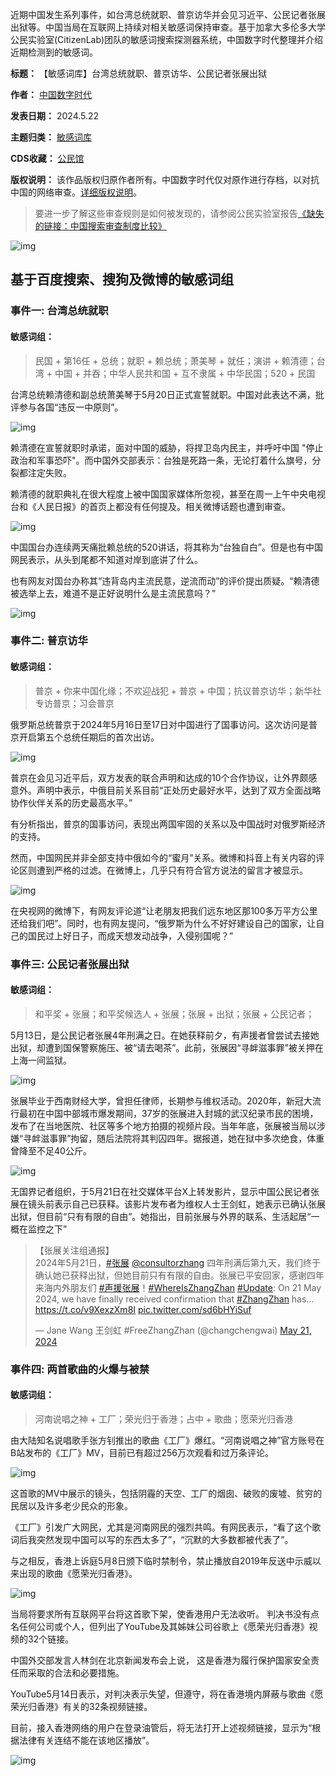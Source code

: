 
近期中国发生系列事件，如台湾总统就职、普京访华并会见习近平、公民记者张展出狱等。中国当局在互联网上持续对相关敏感词保持审查。基于加拿大多伦多大学公民实验室(CitizenLab)团队的敏感词搜索探测器系统，中国数字时代整理并介绍近期检测到的敏感词。




**标题：** 【敏感词库】台湾总统就职、普京访华、公民记者张展出狱  

**作者：** [中国数字时代](https://chinadigitaltimes.net/space/中国数字时代)  

**发表日期：** 2024.5.22  

**主题归类：** [敏感词库](https://chinadigitaltimes.net/space/敏感词库)  

**CDS收藏：** [公民馆](https://chinadigitaltimes.net/space/%E5%85%AC%E6%B0%91%E9%A6%86)  

**版权说明：** 该作品版权归原作者所有。中国数字时代仅对原作进行存档，以对抗中国的网络审查。[详细版权说明](https://chinadigitaltimes.net/chinese/copyright)。



> 要进一步了解这些审查规则是如何被发现的，请参阅公民实验室报告[《缺失的链接：中国搜索审查制度比较》](https://citizenlab.ca/2023/04/a-comparison-of-search-censorship-in-china/ "《缺失的链接：中国搜索审查制度比较》")


![img](https://chinadigitaltimes.net/chinese/files/2024/05/截屏2024-05-22-16.32.36.png)


基于百度搜索、搜狗及微博的敏感词组
-----------------


### 事件一: 台湾总统就职


#### 敏感词组：



> 民国 + 第16任 + 总统；就职 + 赖总统；萧美琴 + 就任；演讲 + 赖清德；台湾 + 中国 + 并吞；中华人民共和国 + 互不隶属 + 中华民国；520 + 民国


台湾总统赖清德和副总统萧美琴于5月20日正式宣誓就职。中国对此表达不满，批评参与各国“违反一中原则”。


![img](https://chinadigitaltimes.net/chinese/files/2024/05/20taiwan-president-01-hzvl-master1050.jpg)


赖清德在宣誓就职时承诺，面对中国的威胁，将捍卫岛内民主，并呼吁中国 "停止政治和军事恐吓"。而中国外交部表示：台独是死路一条，无论打着什么旗号，分裂都注定失败。


赖清德的就职典礼在很大程度上被中国国家媒体所忽视，甚至在周一上午中央电视台和《人民日报》的首页上都没有任何提及。相关微博话题也遭到审查。


![img](https://chinadigitaltimes.net/chinese/files/2024/05/4c695f3.jpg_b.jpg)


中国国台办连续两天痛批赖总统的520讲话，将其称为“台独自白”。但是也有中国网民表示，从头到尾都不知道对岸到底讲了什么。


也有网友对国台办称其“违背岛内主流民意，逆流而动”的评价提出质疑。“赖清德被选举上去，难道不是正好说明什么是主流民意吗？”


![img](https://chinadigitaltimes.net/chinese/files/2024/05/2024.5.21-1.png)


### 事件二: 普京访华


#### 敏感词组：



> 普京 + 你来中国化缘；不欢迎战犯 + 普京 + 中国；抗议普京访华；新华社专访普京；习会普京


俄罗斯总统普京于2024年5月16日至17日对中国进行了国事访问。这次访问是普京开启第五个总统任期后的首次出访。


![img](https://chinadigitaltimes.net/chinese/files/2024/05/123396575_gettyimages-1238175215.jpg)


普京在会见习近平后，双方发表的联合声明和达成的10个合作协议，让外界颇感意外。声明中表示，中俄目前关系目前“正处历史最好水平，达到了双方全面战略协作伙伴关系的历史最高水平。”


有分析指出，普京的国事访问，表现出两国牢固的关系以及中国战时对俄罗斯经济的支持。


然而，中国网民并非全部支持中俄如今的“蜜月”关系。微博和抖音上有关内容的评论区则遭到严格的过滤。在微博上，几乎只有符合官方说法的留言才被显示。


![img](https://chinadigitaltimes.net/chinese/files/2024/05/01000000-0aff-0242-02a5-08dc75c085a2_w1200_r1.avif)


在央视网的微博下，有网友评论道“让老朋友把我们远东地区那100多万平方公里还给我们吧”。同时，也有网友提问，“俄罗斯为什么不好好建设自己的国家，让自己的国民过上好日子，而成天想发动战争，入侵别国呢？”


### 事件三: 公民记者张展出狱


#### 敏感词组：



> 和平奖 + 张展；和平奖候选人 + 张展；张展 + 出狱；张展 + 公民记者；


5月13日，是公民记者张展4年刑满之日。在她获释前夕，有声援者曾尝试去接她出狱，却遭到国保警察施压、被“请去喝茶”。此前，张展因“寻衅滋事罪”被关押在上海一间监狱。


![img](https://chinadigitaltimes.net/chinese/files/2024/05/115526167_printscree.png)


张展毕业于西南财经大学，曾担任律师，长期参与维权活动。2020年，新冠大流行最初在中国中部城市爆发期间，37岁的张展进入封城的武汉纪录市民的困境，发布了在当地医院、社区等多个地方拍摄的视频片段。当年年底，张展被当局以涉嫌“寻衅滋事罪”拘留，随后法院将其判囚四年。据报道，她在狱中多次绝食，体重曾降至不足40公斤。


![img](https://chinadigitaltimes.net/chinese/files/2024/05/13CHINA-CITIZENJOURNALIST-master1050.jpg)


无国界记者组织，于5月21日在社交媒体平台X上转发影片，显示中国公民记者张展在镜头前表示自己已获释。该影片发布者为维权人士王剑虹，她表示已确认张展出狱，但目前“只有有限的自由”。她指出，目前张展与外界的联系、生活起居“一概在监控之下”



> 【张展关注组通报】  
> 2024年5月21日，[#张展](https://twitter.com/hashtag/%E5%BC%A0%E5%B1%95?src=hash&ref_src=twsrc%5Etfw) [@consultorzhang](https://twitter.com/consultorzhang?ref_src=twsrc%5Etfw) 四年刑满后第九天，我们终于确认她已获释出狱，但她目前只有有限的自由。张展已平安回家，感谢四年来海内外朋友们 [#声援张展](https://twitter.com/hashtag/%E5%A3%B0%E6%8F%B4%E5%BC%A0%E5%B1%95?src=hash&ref_src=twsrc%5Etfw)！[#WhereIsZhangZhan](https://twitter.com/hashtag/WhereIsZhangZhan?src=hash&ref_src=twsrc%5Etfw) [#Update](https://twitter.com/hashtag/Update?src=hash&ref_src=twsrc%5Etfw): On 21 May 2024, we have finally received confirmation that [#ZhangZhan](https://twitter.com/hashtag/ZhangZhan?src=hash&ref_src=twsrc%5Etfw) has… <https://t.co/v9XexzXm8I> [pic.twitter.com/sd6bHYiSuf](https://t.co/sd6bHYiSuf)
> 
> 
> — Jane Wang 王剑虹 #FreeZhangZhan (@changchengwai) [May 21, 2024](https://twitter.com/changchengwai/status/1792922458758013050?ref_src=twsrc%5Etfw)



### 事件四: 两首歌曲的火爆与被禁


#### 敏感词组：



> 河南说唱之神 + 工厂；荣光归于香港；占中 + 歌曲；愿荣光归香港


由大陆知名说唱歌手张方钊推出的歌曲《工厂》爆红。“河南说唱之神”官方账号在B站发布的《工厂》MV，目前已有超过256万次观看和过万条评论。  

![img](https://chinadigitaltimes.net/chinese/files/2024/05/maxresdefault.jpg)  

这首歌的MV中展示的镜头，包括阴霾的天空、工厂的烟囱、破败的废墟、贫穷的民居以及许多老少民众的形象。


《工厂》引发广大网民，尤其是河南网民的强烈共鸣。有网民表示，“看了这个歌词后我突然发现中国可以写的东西太多了”，“沉默的大多数都被代表了”。


与之相反，香港上诉庭5月8日颁下临时禁制令，禁止播放自2019年反送中示威以来出现的歌曲《愿荣光归香港》。  

![img](https://chinadigitaltimes.net/chinese/files/2024/05/IMG_1168.jpeg)  

当局将要求所有互联网平台将这首歌下架，使香港用户无法收听。 判决书没有点名任何公司或个人，但列出了YouTube及其姊妹公司谷歌上《愿荣光归香港》视频的32个链接。


中国外交部发言人林剑在北京新闻发布会上说， 这是香港为履行保护国家安全责任而采取的合法和必要措施。


YouTube5月14日表示，对判决表示失望，但遵守，将在香港境内屏蔽与歌曲《愿荣光归香港》有关的32条视频链接。


目前，接入香港网络的用户在登录油管后，将无法打开上述视频链接，显示为“根据法律有关连结不能在该地区播放”。  

![img](https://chinadigitaltimes.net/chinese/files/2024/05/youtube对香港用户屏蔽-愿荣光归香港-v0-vnn9cfkbak0d1.webp)

